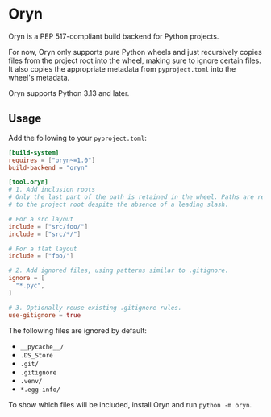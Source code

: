 # Oryn

Oryn is a PEP 517-compliant build backend for Python projects.

For now, Oryn only supports pure Python wheels and just recursively copies files from the project root into the wheel, making sure to ignore certain files. It also copies the appropriate metadata from `pyproject.toml` into the wheel's metadata.

Oryn supports Python 3.13 and later.


## Usage

Add the following to your `pyproject.toml`:

```toml
[build-system]
requires = ["oryn~=1.0"]
build-backend = "oryn"

[tool.oryn]
# 1. Add inclusion roots
# Only the last part of the path is retained in the wheel. Paths are relative
# to the project root despite the absence of a leading slash.

# For a src layout
include = ["src/foo/"]
include = ["src/*/"]

# For a flat layout
include = ["foo/"]

# 2. Add ignored files, using patterns similar to .gitignore.
ignore = [
  "*.pyc",
]

# 3. Optionally reuse existing .gitignore rules.
use-gitignore = true
```

The following files are ignored by default:

- `__pycache__/`
- `.DS_Store`
- `.git/`
- `.gitignore`
- `.venv/`
- `*.egg-info/`

To show which files will be included, install Oryn and run `python -m oryn`.
